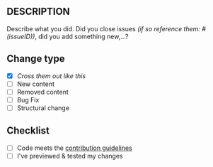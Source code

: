 ## DESCRIPTION

Describe what you did. Did you close issues *(if so reference them: #(issueID))*, did you add something new,...?

## Change type

- [X] *Cross them out like this*
- [ ] New content
- [ ] Removed content
- [ ] Bug Fix
- [ ] Structural change

## Checklist
- [ ] Code meets the [contribution guidelines](CONTRIBUTING.md)
- [ ] I've previewed & tested my changes